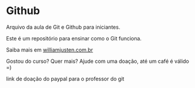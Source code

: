 # Github

Arquivo da aula de Git e Github para iniciantes.

Este é um repositório para ensinar como o Git funciona.

Saiba mais em [williamjusten.com.br](http://willianjusten.com.br)

Gostou do curso? Quer mais? Ajude com uma doação, até um café é válido =)

link de doação do paypal para o professor do git
